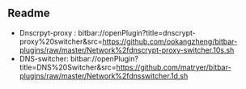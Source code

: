 ## Readme

* Dnscrpyt-proxy : bitbar://openPlugin?title=dnscrypt-proxy%20switcher&src=https://github.com/ookangzheng/bitbar-plugins/raw/master/Network%2fdnscrypt-proxy-switcher.10s.sh
* DNS-switcher: bitbar://openPlugin?title=DNS%20Switcher&src=https://github.com/matryer/bitbar-plugins/raw/master/Network%2fdnsswitcher.1d.sh
